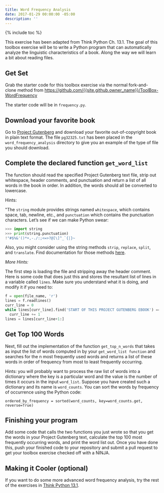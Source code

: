```yaml
---
title: Word Frequency Analysis
date: 2017-01-29 00:00:00 -05:00
description: ''
---
```


{% include toc %}

This exercise has been adapted from Think Python Ch. 13.1. The goal of this
toolbox exercise will be to write a Python program that can automatically
analyze the linguistic characteristics of a book. Along the way we will learn
a bit about reading files.

## Get Set

Grab the starter code for this toolbox exercise via the normal fork-and-clone
method from <https://github.com/{{site.github.owner_name}}/ToolBox-WordFrequency>

The starter code will be in `frequency.py`.

## Download your favorite book

Go to [Project Gutenberg](http://gutenberg.org) and download your favorite
out-of-copyright book in plain text format. The file `pg32325.txt` has
been placed in the `word_frequency_analysis` directory to give you an example of
the type of file you should download.

## Complete the declared function `get_word_list`

The function should read the specified Project Gutenberg text file, strip out
whitespace, header comments, and punctuation and return a list of all words in
the book in order. In addition, the words should all be converted to
lowercase.

Hints:

"The `string` module provides strings named `whitespace`, which contains
space, tab, newline, etc., and `punctuation` which contains the punctuation
characters. Let’s see if we can make Python swear:

```python
>>> import string
>>> print(string.punctuation)
!"#$%&'()*+,-./:;<=>?@[\]^_`{|}~
```

Also, you might consider using the string methods `strip`, `replace`,
`split`, and `translate`. Find documentation for those methods [here](https://docs.python.org/3.1/library/stdtypes.html#string-methods).

_More Hints:_

The first step is loading the file and stripping away the header comment. Here
is some code that does just this and stores the resultant list of lines in a
variable called `lines`. Make sure you understand what it is doing, and modify
it if you need to:

```python
f = open(file_name, 'r')
lines = f.readlines()
curr_line = 0
while lines[curr_line].find('START OF THIS PROJECT GUTENBERG EBOOK') == -1:
  curr_line += 1
lines = lines[curr_line+1:]
```

## Get Top 100 Words

Next, fill out the implementation of the function `get_top_n_words` that takes
as input the list of words computed in by your `get_word_list function` and
searches for the n most frequently used words and returns a list of these
words in order of frequency from most to least frequently occurring.

Hints: you will probably want to process the raw list of words into a
dictionary where the key is a particular word and the value is the number of
times it occurs in the input `word_list`. Suppose you have created such a
dictionary and its name is `word_counts`. You can sort the words by frequency
of occurrence using the Python code:

`ordered_by_frequency = sorted(word_counts, key=word_counts.get, reverse=True)`

## Finishing your program

Add some code that calls the two functions you just wrote so that you get the
words in your Project Gutenberg text, calculate the top 100 most frequently
occurring words, and print the word list out. Once you have done this, push
your finished code to your repository and submit a pull request to get your
toolbox exercise checked off with a NINJA.

## Making it Cooler (optional)

If you want to do some more advanced word frequency analysis, try the rest of
the exercises in [Think Python 13.1](http://greenteapress.com/thinkpython2/html/thinkpython2014.html).
